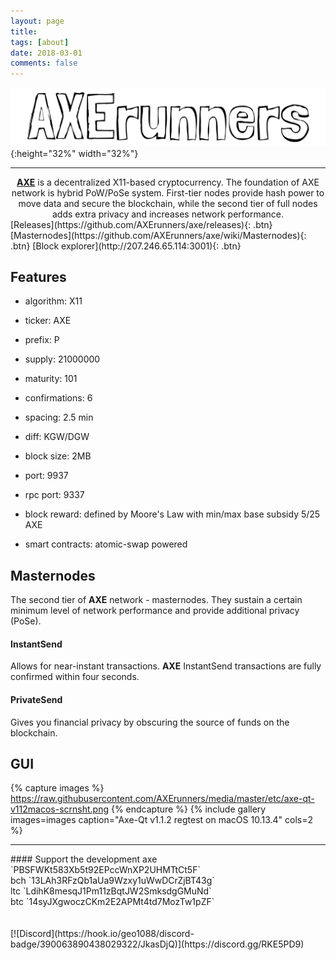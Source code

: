 ```yaml
---
layout: page
title:
tags: [about]
date: 2018-03-01
comments: false
---
```

![axerunnerslogo](https://raw.githubusercontent.com/AXErunners/media/master/axerunners-blk.png){:height="32%" width="32%"}
<hr class="hr-line">
<center><a href="https://github.com/AXErunners/axe"><b>AXE</b></a> is a decentralized X11-based cryptocurrency. The foundation of AXE network is hybrid PoW/PoSe system. First-tier nodes provide hash power to move data and secure the blockchain, while the second tier of full nodes adds extra privacy and increases network performance.</center>
[Releases](https://github.com/AXErunners/axe/releases){: .btn}
[Masternodes](https://github.com/AXErunners/axe/wiki/Masternodes){: .btn}
[Block explorer](http://207.246.65.114:3001){: .btn}

## Features
* algorithm: X11
* ticker: AXE
* prefix: P
* supply: 21000000
* maturity: 101
* confirmations: 6
* spacing: 2.5 min
* diff: KGW/DGW
* block size: 2MB
* port: 9937
* rpc port: 9337

* block reward: defined by Moore's Law with min/max base subsidy 5/25 AXE
* smart contracts: atomic-swap powered

## Masternodes

The second tier of <b>AXE</b> network - masternodes. They sustain a certain minimum level of network performance and provide additional privacy (PoSe).

#### InstantSend
Allows for near-instant transactions. <b>AXE</b> InstantSend transactions are fully confirmed within four seconds.

#### PrivateSend
Gives you financial privacy by obscuring the source of funds on the blockchain.

## GUI
{% capture images %}
    https://raw.githubusercontent.com/AXErunners/media/master/etc/axe-qt-v112macos-scrnsht.png
{% endcapture %}
{% include gallery images=images caption="Axe-Qt v1.1.2 regtest on macOS 10.13.4" cols=2 %}
<hr class="hr-line">
#### Support the development
axe `PBSFWKt583Xb5t92EPccWnXP2UHMTtCt5F`<br />
bch `13LAh3RFzQb1aUa9Wzxy1uWwDCrZjBT43g`<br />
ltc `LdihK8mesqJ1Pm11zBqtJW2SmksdgGMuNd`<br />
btc `14syJXgwoczCKm2E2APMt4td7MozTw1pZF`<br />
<br />
<br />
[![Discord](https://hook.io/geo1088/discord-badge/390063890438029322/JkasDjQ)](https://discord.gg/RKE5PD9)
